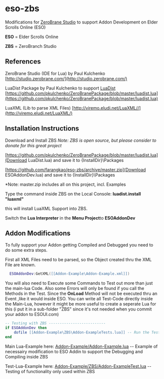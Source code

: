 eso-zbs
=======

Modifications for [ZeroBrane Studio](http://studio.zerobrane.com/) to support Addon Development on Elder Scrolls Online (ESO)

**ESO** = Elder Scrolls Online

**ZBS** = ZeroBranch Studio

## References

ZeroBrane Studio  (IDE for Lua) by Paul Kulchenko
        [http://studio.zerobrane.com/](http://studio.zerobrane.com/) 
        
LuaDist Package by Paul Kulchenko to support [LuaDist](http://luadist.org/)
        [https://github.com/pkulchenko/ZeroBranePackage/blob/master/luadist.lua](https://github.com/pkulchenko/ZeroBranePackage/blob/master/luadist.lua)
        
LuaXML  (Lib to parse XML Files) 
        [http://viremo.eludi.net/LuaXML//](http://viremo.eludi.net/LuaXML/)
        

## Installation Instructions

Download and Install ZBS
*Note: ZBS is open source, but please consider to donate for this great project*

[https://github.com/pkulchenko/ZeroBranePackage/blob/master/luadist.lua](Download LuaDist.lua) and save it to {InstallDir}\Packages

[https://github.com/farangkao/eso-zbs/archive/master.zip](Download ESOAddonDev.lua) and save it to {InstallDir}\Packages

*Note: master.zip includes all on this project, incl. Examples

Type the command inside ZBS on the Local Console:
**luadist.install "luaxml"**

this will install LuaXML Support into ZBS.

Switch the **Lua Interpreter** in the **Menu Project**to **ESOAddonDev**


## Addon Modifications

To fully support your Addon getting Compiled and Debugged you need to do some extra steps.

First all XML Files need to be parsed, so the Object created thru the XML File are known.

```lua
  ESOAddonDev:GetXML([[Addon-Example\Addon-Example.xml]]) 
```

You will also need to Execute some Commands to Test out more than just the main-lua Code.
Also some Errors will only be found if you call the Methods in the Test.
Since the **OnLoad** Method will not be executed thru an Event ,like it would inside ESO.
You can write all Test-Code directly inside the Main-Lua, however it might be more
useful to create a seperate Lua for this (i put it in a sub-folder "ZBS" since it's not needed when
you commit your addon to ESOUI.com)

```lua
-- Testing with ZBS --------------------------
if ESOAddonDev then
    dofile [[Addon-Example\ZBS\Addon-ExampleTests.lua]] -- Run the Tests to confirm your Code works
end
```

Main Lua-Example here:
[Addon-Example/Addon-Example.lua](Addon-Example/Addon-Example.lua) -- Example of necessairy modification to ESO Addin to
support the Debugging and Compiling inside ZBS

Test-Lua-Example here:
[Addon-Example/ZBS/Addon-ExampleTest.lua](Addon-Example/ZBS/Addon-ExampleTest.lua)  -- Testing of functionality only used within ZBS

